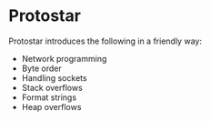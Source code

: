 # Protostar

Protostar introduces the following in a friendly way:

* Network programming
* Byte order
* Handling sockets
* Stack overflows
* Format strings
* Heap overflows
